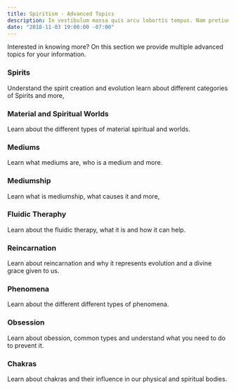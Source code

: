 ```yaml
---
title: Spiritism - Advanced Topics
description: In vestibulum massa quis arcu lobortis tempus. Nam pretium arcu in odio vulputate luctus.
date: "2018-11-03 19:00:00 -07:00"
---
```


Interested in knowing more? On this section we provide multiple advanced topics for your information.

### Spirits 
Understand the spirit creation and evolution learn about different categories of Spirits and more,

### Material and Spiritual Worlds 
Learn about the different types of material spiritual and worlds.

### Mediums 
Learn what mediums are, who is a medium and more.

### Mediumship 
Learn what is mediumship, what causes it and more,

### Fluidic Theraphy 
Learn about the fluidic therapy, what it is and how it can help.

### Reincarnation 
Learn about reincarnation and why it represents evolution and a divine grace given to us.

### Phenomena 
Learn about the different different types of phenomena.

### Obsession 
Learn about obession, common types and understand what you need to do to prevent it.

### Chakras 
Learn about chakras and their influence in our physical and spiritual bodies.

